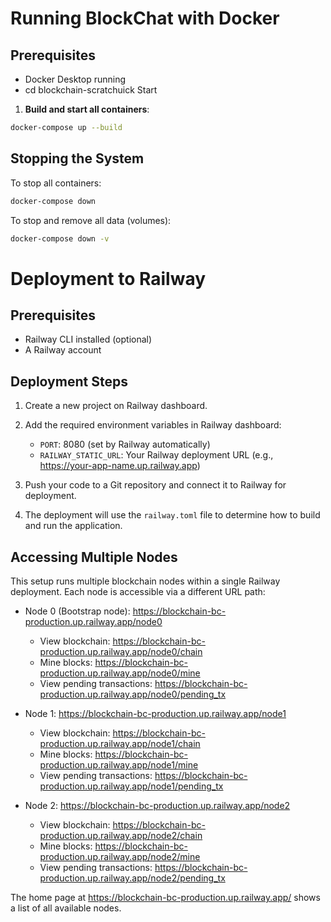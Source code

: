 # Running BlockChat with Docker

## Prerequisites

- Docker Desktop running
- cd blockchain-scratchuick Start

1. **Build and start all containers**:

```bash
docker-compose up --build
```

## Stopping the System

To stop all containers:

```bash
docker-compose down
```

To stop and remove all data (volumes):

```bash
docker-compose down -v
```

# Deployment to Railway

## Prerequisites

- Railway CLI installed (optional)
- A Railway account

## Deployment Steps

1. Create a new project on Railway dashboard.

2. Add the required environment variables in Railway dashboard:

   - `PORT`: 8080 (set by Railway automatically)
   - `RAILWAY_STATIC_URL`: Your Railway deployment URL (e.g., https://your-app-name.up.railway.app)

3. Push your code to a Git repository and connect it to Railway for deployment.

4. The deployment will use the `railway.toml` file to determine how to build and run the application.

## Accessing Multiple Nodes

This setup runs multiple blockchain nodes within a single Railway deployment. Each node is accessible via a different URL path:

- Node 0 (Bootstrap node): https://blockchain-bc-production.up.railway.app/node0

  - View blockchain: https://blockchain-bc-production.up.railway.app/node0/chain
  - Mine blocks: https://blockchain-bc-production.up.railway.app/node0/mine
  - View pending transactions: https://blockchain-bc-production.up.railway.app/node0/pending_tx

- Node 1: https://blockchain-bc-production.up.railway.app/node1

  - View blockchain: https://blockchain-bc-production.up.railway.app/node1/chain
  - Mine blocks: https://blockchain-bc-production.up.railway.app/node1/mine
  - View pending transactions: https://blockchain-bc-production.up.railway.app/node1/pending_tx

- Node 2: https://blockchain-bc-production.up.railway.app/node2
  - View blockchain: https://blockchain-bc-production.up.railway.app/node2/chain
  - Mine blocks: https://blockchain-bc-production.up.railway.app/node2/mine
  - View pending transactions: https://blockchain-bc-production.up.railway.app/node2/pending_tx

The home page at https://blockchain-bc-production.up.railway.app/ shows a list of all available nodes.
